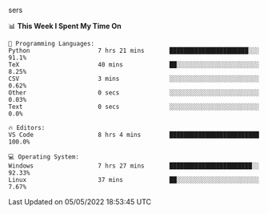 sers
<!--START_SECTION:waka-->
📊 **This Week I Spent My Time On** 

```text
💬 Programming Languages: 
Python                   7 hrs 21 mins       ██████████████████████░░░   91.1% 
TeX                      40 mins             ██░░░░░░░░░░░░░░░░░░░░░░░   8.25% 
CSV                      3 mins              ░░░░░░░░░░░░░░░░░░░░░░░░░   0.62% 
Other                    0 secs              ░░░░░░░░░░░░░░░░░░░░░░░░░   0.03% 
Text                     0 secs              ░░░░░░░░░░░░░░░░░░░░░░░░░   0.0%

🔥 Editors: 
VS Code                  8 hrs 4 mins        █████████████████████████   100.0%

💻 Operating System: 
Windows                  7 hrs 27 mins       ███████████████████████░░   92.33% 
Linux                    37 mins             ██░░░░░░░░░░░░░░░░░░░░░░░   7.67%

```


 Last Updated on 05/05/2022 18:53:45 UTC
<!--END_SECTION:waka-->
